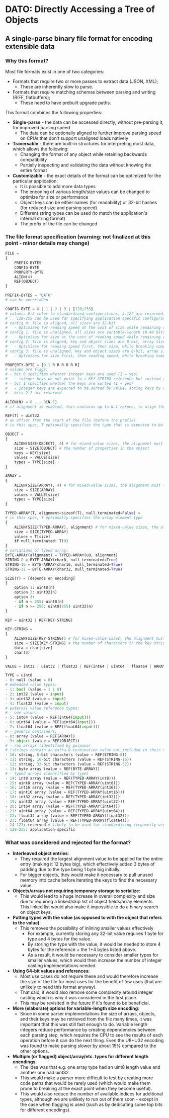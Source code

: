 # DATO: Directly Accessing a Tree of Objects
## A single-parse binary file format for encoding extensible data

### Why this format?

Most file formats exist in one of two categories:

* Formats that require two or more passes to extract data (JSON, XML);
	* These are inherently slow to parse.
* Formats that require matching schemas between parsing and writing (RIFF, flatbuffers);
	* These need to have prebuilt upgrade paths.

This format combines the following properties:

* **Single-parse** - the data can be accessed directly, without pre-parsing it, for improved parsing speed
	* The data can be optionally aligned to further improve parsing speed on CPUs that don't support unaligned loads natively
* **Traversable** - there are built-in structures for interpreting most data, which allows the following:
	* Changing the format of any object while retaining backwards compatibility
	* Partially inspecting and validating the data without knowing the entire format
* **Customizable** - the exact details of the format can be optimized for the particular application:
	* It is possible to add more data types
	* The encoding of various length/size values can be changed to optimize for size or performance
	* Object keys can be either names (for readability) or 32-bit hashes (for reduced size and parsing speed)
	* Different string types can be used (to match the application's internal string format)
	* The prefix of the file can be changed

### The file format specification (**warning: not finalized at this point - minor details may change**)

```py
FILE =
{
	PREFIX-BYTES
	CONFIG-BYTE
	PROPERTY-BYTE
	ALIGN(4)
	REF(OBJECT)
}

PREFIX-BYTES = "DATO"
# can be overridden

CONFIG-BYTE = 0 | 1 | 2 | 3 | [128;255]
# values: 0-3 refer to standardized configurations, 4-127 are reserved, ..
# .. 128-255 can be used for specifying application-specific configurations
# config 0: file is aligned, all sizes are 32-bit
#	- Optimizes for reading speed at the cost of size while remaining compatible with all data
# config 1: file is unaligned, all sizes are variable-length (8-40 bits)
#	- Optimizes for size at the cost of reading speed while remaining compatible with all data
# config 2: file is aligned, key and object sizes are 8-bit, array sizes are 32-bit
#	- Optimizes for reading speed first, then size, while breaking compatibility with large objects and keys
# config 3: file is unaligned, key and object sizes are 8-bit, array sizes are variable-length (8-40 bits)
#	- Optimizes for size first, then reading speed, while breaking compatibility with large objects and keys

PROPERTY-BYTE = [0 1 R R R R R R]
# values are flags:
# - bit 0 specifies whether integer keys are used (1 = yes)
#	- integer keys do not point to a KEY-STRING reference but instead are themselves identifiers
# - bit 1 specifies whether the keys are sorted (1 = yes)
#	- integer keys are expected to be sorted by value, string keys by content (case-sensitive)
# - bits 2-7 are reserved

ALIGN(N) = 0 ... 0[N-1]
# if alignment is enabled, this contains up to N-1 zeroes, to align the in-file position to [x % N = 0]

REF(T) = uint32
# an offset from the start of the file (before the prefix)
# in this spec, T optionally specifies the type that is expected to be at the end of the reference

OBJECT =
{
	ALIGN(SIZE(OBJECT), 4) # for mixed-value sizes, the alignment must take into account all the values
	size = SIZE(OBJECT) # the number of properties in the object
	keys = KEY[size]
	values = VALUE[size]
	types = TYPE[size]
}

ARRAY =
{
	ALIGN(SIZE(ARRAY), 4) # for mixed-value sizes, the alignment must take into account all the values
	size = SIZE(ARRAY)
	values = VALUE[size]
	types = TYPE[size]
}

TYPED-ARRAY(T, alignment=sizeof(T), null_terminated=False) =
# in this spec, T optionally specifies the array element type
{
	ALIGN(SIZE(TYPED-ARRAY), alignment) # for mixed-value sizes, the alignment must take into account all the values
	size = SIZE(TYPED-ARRAY)
	values = T[size]
	if null_terminated: T(0)
}
# variations of typed array:
BYTE-ARRAY(alignment) = TYPED-ARRAY(u8, alignment)
STRING-8 = BYTE-ARRAY(char8, null_terminated=True)
STRING-16 = BYTE-ARRAY(char16, null_terminated=True)
STRING-32 = BYTE-ARRAY(char32, null_terminated=True)

SIZE(T) = [depends on encoding]
{
	option 1: uint8(n)
	option 2: uint32(n)
	option 3:
	- if n < 255: uint8(n)
	- if n >= 255: uint8(255) uint32(n)
}

KEY = uint32 | REF(KEY-STRING)

KEY-STRING =
{
	ALIGN(SIZE(KEY-STRING)) # for mixed-value sizes, the alignment must take into account all the values
	size = SIZE(KEY-STRING) # the number of characters in the key string (excludes the terminating zero)
	data = char[size]
	char(0)
}

VALUE = int32 | uint32 | float32 | REF(int64 | uint64 | float64 | ARRAY | OBJECT | TYPED-ARRAY | STRING)

TYPE = uint8
- 0: null (value = 0)
# embedded value types:
- 1: bool (value = 1 | 0)
- 2: int32 (value = input)
- 3: uint32 (value = input)
- 4: float32 (value = input)
# external value reference types:
# - one value:
- 5: int64 (value = REF(int64(input)))
- 6: uint64 (value = REF(uint64(input)))
- 7: float64 (value = REF(float64(input)))
# - generic containers:
- 8: array (value = REF(ARRAY))
- 9: object (value = REF(OBJECT))
# - raw arrays (identified by purpose)
# (strings contain an extra 0-termination value not included in their size)
- 10: string, 8-bit characters (value = REF(STRING-8))
- 11: string, 16-bit characters (value = REF(STRING-16))
- 12: string, 32-bit characters (value = REF(STRING-32))
- 13: byte array (value = REF(BYTE-ARRAY))
# - typed arrays (identified by type)
- 14: int8 array (value = REF(TYPED-ARRAY(int8)))
- 15: uint8 array (value = REF(TYPED-ARRAY(uint8)))
- 16: int16 array (value = REF(TYPED-ARRAY(int16)))
- 17: uint16 array (value = REF(TYPED-ARRAY(uint16)))
- 18: int32 array (value = REF(TYPED-ARRAY(int32)))
- 19: uint32 array (value = REF(TYPED-ARRAY(uint32)))
- 20: int64 array (value = REF(TYPED-ARRAY(int64)))
- 21: uint64 array (value = REF(TYPED-ARRAY(uint64)))
- 22: float32 array (value = REF(TYPED-ARRAY(float32)))
- 23: float64 array (value = REF(TYPED-ARRAY(float64)))
- 24-127: reserved # likely to be used for standardizing frequently used common formats to remove the need to incur the length overhead of putting them into generic typed arrays
- 128-255: application-specific
```

### What was considered and rejected for the format?

- **Interleaved object entries**:
	- They required the largest alignment value to be applied for the entire entry (making it 12 bytes big), which effectively added 3 bytes of padding due to the type being 1 byte big initially.
	- For bigger objects, they would make it necessary to pull unused memory into cache before iterating the keys to find the necessary value.
- **Objects/arrays not requiring temporary storage to serialize**:
	- This would lead to a huge increase in overall complexity and size due to requiring a linked/skip list of object fields/array elements. This linked list would also make it impossible to do a binary search on object keys.
- **Putting types with the value (as opposed to with the object that refers to the value)**:
	- This removes the possibility of inlining smaller values effectively
		- For example, currently storing any 32-bit value requires 1 byte for type and 4 bytes for the value.
		- By storing the type with the value, it would be needed to store 4 bytes for the reference + the 1+4 bytes listed above.
		- As a result, it would be necessary to consider smaller types for smaller values, which would then increase the number of integer casting implementations needed.
- **Using 64-bit values and references**:
	- Most use cases do not require these and would therefore increase the size of the file for most uses for the benefit of few uses (that are unlikely to need this format anyway).
	- That said, it would also remove some complexity around integer casting which is why it was considered in the first place.
	- This may be revisited in the future if it's found to be beneficial.
- **More (elaborate) options for variable-length size encoding**:
	- Since in some parser implementations the size of arrays, objects, and their keys may be retrieved from the file many times, it was important that this was still fast enough to do. Variable length integers reduce performance by creating dependencies between each parsing step, which requires the CPU to see the results of each operation before it can do the next thing. Even the U8+U32 encoding was found to make parsing slower by about 15% compared to the other options.
- **Multiple (or flagged) object/array/etc. types for different length encodings**:
	- The idea was that e.g. one array type had an uint8 length value and another one had uint32.
	- This would make a parser more difficult to test by creating more code paths that would be rarely used (which would make them prone to breaking at the exact point when they become useful).
	- This would also reduce the number of available indices for additional types, although we are unlikely to run out of them soon - except in the case when flagging is used (such as by dedicating some top bits for different encodings).
